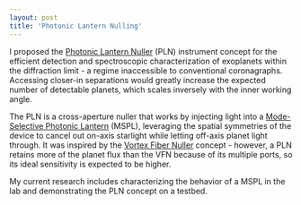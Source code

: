 ```yaml
---
layout: post
title: 'Photonic Lantern Nulling'
---
```


I proposed the [Photonic Lantern Nuller](https://iopscience.iop.org/article/10.3847/1538-4357/ac9284) (PLN) instrument concept for the efficient detection and spectroscopic characterization of exoplanets within the diffraction limit - a regime inaccessible to conventional coronagraphs. Accessing closer-in separations would greatly increase the expected number of detectable planets, which scales inversely with the inner working angle.

The PLN is a cross-aperture nuller that works by injecting light into a [Mode-Selective Photonic Lantern](https://opg.optica.org/oe/fulltext.cfm?uri=oe-22-1-1036&id=276906) (MSPL), leveraging the spatial symmetries of the device to cancel out on-axis starlight while letting off-axis planet light through. It was inspired by the [Vortex Fiber Nuller](https://iopscience.iop.org/article/10.3847/1538-4357/aae262/pdf) concept - however, a PLN retains more of the planet flux than the VFN because of its multiple ports, so its ideal sensitivity is expected to be higher.

My current research includes characterizing the behavior of a MSPL in the lab and demonstrating the PLN concept on a testbed.